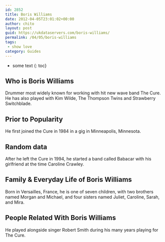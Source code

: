 ```yaml
---
id: 2852
title: Boris Williams
date: 2012-04-05T23:01:02+00:00
author: chito
layout: post
guid: https://ukdataservers.com/boris-williams/
permalink: /04/05/boris-williams
tags:
 - show love
category: Guides
---
```


* some text
{: toc}


## Who is  Boris Williams
                  
                  
                  
Drummer most widely known for working with hit new wave band The Cure. He has also played with Kim Wilde, The Thompson Twins and Strawberry Switchblade.
                  
                
                
                
## Prior to Popularity 
                  
                  
                  
He first joined the Cure in 1984 in a gig in Minneapolis, Minnesota.
                  
                
                
                
## Random data 
                  
                  
                  
After he left the Cure in 1994, he started a band called Babacar with his girlfriend at the time Caroline Crawley.
                  
                
                
                
## Family & Everyday Life of Boris Williams
                  
                  
                  
Born in Versailles, France, he is one of seven children, with two brothers named Morgan and Michael, and four sisters named Juliet, Caroline, Sarah, and Mira.
                  
                
                
                
## People Related With  Boris Williams
                  
                  
                  
He played alongside singer Robert Smith during his many years playing for The Cure.
                  
                
              
            
          
          
          
    
    
  
